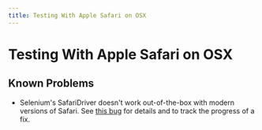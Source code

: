 ```yaml
---
title: Testing With Apple Safari on OSX
---
```

# Testing With Apple Safari on OSX

## Known Problems

* Selenium's SafariDriver doesn't work out-of-the-box with modern versions of Safari. See [this bug](https://code.google.com/p/selenium/issues/detail?id=7933&can=1&q=browser%3DSafari%20component%3DWebDriver%20status%3ANew%2CAccepted%2CWorkingAsIntended%2CWontFix%2CNotFeasible&colspec=ID%20Stars%20Type%20Status%20Priority%20Owner%20Summary%20Browser%20Component) for details and to track the progress of a fix.